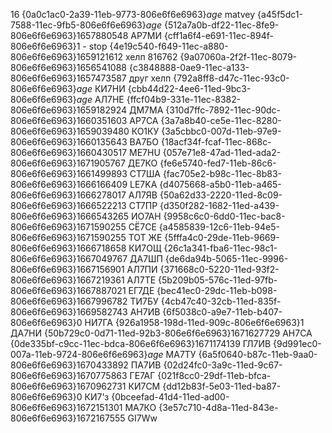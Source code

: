16
{0a0c1ac0-2a39-11eb-9773-806e6f6e6963}$age$ matvey
{a45f5dc1-7588-11ec-9fb5-806e6f6e6963}$age$
{512a7a0b-df22-11ec-8fe9-806e6f6e6963}$1657880548$ АР7МИ
{cff1a6f4-e691-11ec-894f-806e6f6e6963}$1$ - stop
{4e19c540-f649-11ec-a880-806e6f6e6963}$1659121612$ хелп 816762
{9a07060a-2f2f-11ec-8079-806e6f6e6963}$1656541088$
{c3848888-0ae9-11ec-a133-806e6f6e6963}$1657473587$ друг хелп
{792a8ff8-d47c-11ec-93c0-806e6f6e6963}$age$ КИ7НИ
{cbb44d22-4ee6-11ed-9bc3-806e6f6e6963}$age$ АЛ7НЕ
{ffcf04b9-331e-11ec-8382-806e6f6e6963}$1659182924$ ДМ7МА
{310d7ffc-7892-11ec-90dc-806e6f6e6963}$1660351603$ АР7СА
{3a7a8b40-ce5e-11ec-8280-806e6f6e6963}$1659039480$ КО1КУ
{3a5cbbc0-007d-11eb-97e9-806e6f6e6963}$1660135643$ ВА7БО
{18acf34f-fcaf-11ec-868c-806e6f6e6963}$1660430517$ ME7HU
{057e71e8-47ad-11ed-ada2-806e6f6e6963}$1671905767$ ДЕ7КО
{fe6e5740-fed7-11eb-86c6-806e6f6e6963}$1661499893$ СТ7ША
{fac705e2-b98c-11ec-8b83-806e6f6e6963}$1666166409$ LE7KA
{d4075668-a5b0-11eb-a465-806e6f6e6963}$1666278017$ АЛ7ЯВ
{50a62d33-2220-11ed-8c09-806e6f6e6963}$1666522213$ СТ7ПР
{d350f282-1682-11ed-a439-806e6f6e6963}$1666543265$ ИО7АН
{9958c6c0-6dd0-11ec-bac8-806e6f6e6963}$1671590255$ СЁ7СЕ 
{a4585839-12c6-11eb-94e5-806e6f6e6963}$1671590255$ ТОТ ЖЕ
{5fffa4c0-29de-11eb-9669-806e6f6e6963}$1666718658$ КИ7ОЩ
{26c1a341-fba6-11ec-98c1-806e6f6e6963}$1667049767$ ДА7ШП
{de6da94b-5065-11ec-9996-806e6f6e6963}$1667156901$ АЛ7ПИ
{371668c0-5220-11ed-93f2-806e6f6e6963}$1667219361$ АЛ7ТЕ
{5b209b05-576c-11ed-97fb-806e6f6e6963}$1667887021$ ЕГ7ДЕ
{bec41ec0-29dc-11eb-b098-806e6f6e6963}$1667996782$ ТИ7БУ
{4cb47c40-32cb-11ed-835f-806e6f6e6963}$1669582743$ АН7ИВ
{6f5038c0-a9e7-11eb-b407-806e6f6e6963}$0$ НИ7ГА
{926a1958-198d-11ed-909c-806e6f6e6963}$1$ ДА7НИ
{50b729c0-0d71-11ed-92b3-806e6f6e6963}$1671627729$ АН7СА
{0de335bf-c9cc-11ec-bdca-806e6f6e6963}$1671174139$ ГЛ7ИВ
{9d991ec0-007a-11eb-9724-806e6f6e6963}$age$ МА7ТУ
{6a5f0640-b87c-11eb-9aa0-806e6f6e6963}$1670433892$ ПА7ИВ
{02d24fc0-3a9c-11ed-9c67-806e6f6e6963}$1670775863$ ГЕ7АГ
{021f8cc0-29df-11eb-bfca-806e6f6e6963}$1670962731$ КИ7СМ
{dd12b83f-5e03-11ed-ba87-806e6f6e6963}$0$ КИ7'з
{0bceefad-41d4-11ed-ad00-806e6f6e6963}$1672151301$ МА7КО
{3e57c710-4d8a-11ed-843e-806e6f6e6963}$1672167555$ GI7Ww
